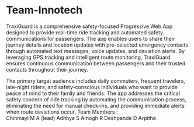 # Team-Innotech
TraxiGuard is a comprehensive safety-focused Progressive Web App designed to provide real-time ride tracking and automated safety communications for passengers. The app enables users to share their journey details and location updates with pre-selected emergency contacts through automated text messages, voice updates, and deviation alerts. By leveraging GPS tracking and intelligent route monitoring, TraxiGuard ensures continuous communication between passengers and their trusted contacts throughout their journey.

The primary target audience includes daily commuters, frequent travelers, late-night riders, and safety-conscious individuals who want to provide peace of mind to their family and friends. The app addresses the critical safety concern of ride tracking by automating the communication process, eliminating the need for manual check-ins, and providing immediate alerts when route deviations occur.
Team Members :
<br>
Chinmayi M A (lead)
Adithya S
Amogh R Deshpande
D Arpitha
